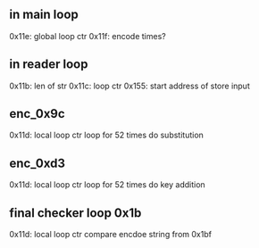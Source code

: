 ## in main loop
0x11e: global loop ctr
0x11f: encode times?

## in reader loop
0x11b: len of str
0x11c: loop ctr
0x155: start address of store input

## enc_0x9c
0x11d: local loop ctr
loop for 52 times
do substitution

## enc_0xd3
0x11d: local loop ctr
loop for 52 times
do key addition

## final checker loop 0x1b
0x11d: local loop ctr
compare encdoe string from 0x1bf